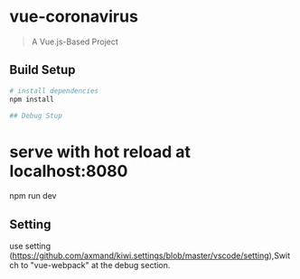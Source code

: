 # vue-coronavirus

> A Vue.js-Based Project

## Build Setup

``` bash
# install dependencies
npm install

## Debug Stup

```
# serve with hot reload at localhost:8080
npm run dev

## Setting
use setting (https://github.com/axmand/kiwi.settings/blob/master/vscode/setting),Switch to "vue-webpack" at the debug section.


